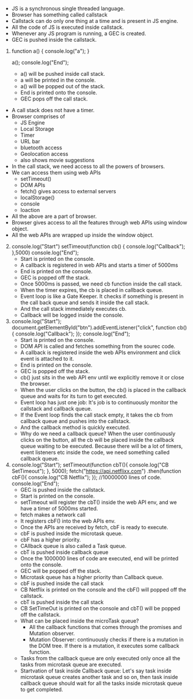 - JS is a synchronous single threaded language.
- Browser has something called callstack
- Callstack can do only one thing at a time and is present in JS engine.
- All the code of JS is executed inside callstack.
- Whenever any JS program is running, a GEC is created.
- GEC is pushed inside the callstack.
1.  function a() {
    console.log("a");
    }

    a();
    console.log("End");
    - a() will be pushed inside call stack.
    - a will be printed in the console.
    - a() will be popped out of the stack.
    - End is printed onto the console.
    - GEC pops off the call stack.
- A call stack does not have a timer.
- Browser comprises of  
  - JS Engine
  - Local Storage
  - Timer
  - URL bar
  - bluetooth access
  - Geolocation access
  - also shows movie suggestions
- In the call stack, we need access to all the powers of browsers.
- We can access them using web APIs
  - setTimeout()
  - DOM APIs
  - fetch() gives access to external servers
  - localStorage()
  - console
  - loaction
- All the above are a part of browser.
- Browser gives access to all the features through web APIs using window object.
- All the web APIs are wrapped up inside the window object.
2. console.log("Start")
   setTimeout(function cb() {
    console.log("Callback");
   },5000)
   console.log("End");
   - Start is printed on the console.
   - A callback is registered in web APIs and starts a timer of 5000ms
   - End is printed on the console.
   - GEC is popped off the stack.
   - Once 5000ms is passed, we need cb function inside the call stack.
   - When the timer expires, the cb is placed in callback queue.
   - Event loop is like a Gate Keeper. It checks if something is present in the call back queue and sends it inside the call stack.
   - And the call stack immediately executes cb.
   - Callback will be logged inside the console.
3. console.log("Start");
   document.getElementById("btn").addEventListener("click", function cb() {
    console.log("Callback");
   });
   console.log("End");
   - Start is printed on the console.
   - DOM API is called and fetches something from the sourec code.
   - A callback is registered inside the web APIs environment and click event is attached to it.
   - End is printed on the console.
   - GEC is popped off the stack.
   - cb() just sits in the web API env until we explicitly remove it or close the browser.
   - When the user clicks on the button, the cb() is placed in the callback queue and waits for its turn to get executed.
   - Event loop has just one job: It's job is to continuously monitor the callstack and callback queue. 
   - If the Event loop finds the call stack empty, it takes the cb from callback queue and pushes into the callstack.
   - And the callback method is quickly executed.
   - Why do we need a callback queue? When the user continuously clicks on the button, all the cb will be placed inside the callback queue waiting to be executed. Because there will be a lot of timers, event listeners etc inside the code, we need something called callback queue.
4. console.log("Start");
   setTimeout(function cbT(){
    console.log("CB SetTimeout");
   }, 5000);
   fetch("https://api.netflixx.com")
   .then(function cbF(){
    console.log("CB Netflix");
   });
   //10000000 lines of code.
   console.log("End");
   - GEC is pushed inside the callstack.
   - Start is printed on the console.
   - setTimeout will register the cbT() inside the web API env, and we have a timer of 5000ms started.
   - fetch makes a network call
   - It registers cbF() into the web APIs env.
   - Once the APIs are received by fetch, cbF is ready to execute.
   - cbF is pushed inside the microtask queue.
   - cbF has a higher priority.
   - CAllback queue is also called a Task queue.
   - cbT is pushed inside callback queue
   - Once the 1000000 lines of code are executed, end will be printed onto the console.
   - GEC will be popped off the stack.
   - Microtask queue has a higher priority than Callback queue.
   - cbF is pushed inside the call stack
   - CB Netflix is printed on the console and the cbF() will popped off the callstack.
   - cbT is pushed inside the call stack
   - CB SetTimeOut is printed on the console and cbT() will be popped off the callstack.
   - What can be placed inside the microTask queue?
     - All the callback functions that comes through the promises and Mutation observer.
     - Mutation Observer: continuously checks if there is a mutation in the DOM tree. If there is a mutation, it executes some callback function.
   - Tasks from the callback queue are only executed only once all the tasks from microtask queue are executed.
   - Startvation of task inside Callback queue: Let's say task inside microtask queue creates another task and so on, then task inside callback queue should wait for all the tasks inside microtask queue to get completed.